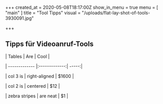 +++
created_at = 2020-05-08T18:17:00Z
show_in_menu = true
menu = [ "main" ]
title = "Tool Tipps"
visual = "/uploads/flat-lay-shot-of-tools-3930091.jpg"

+++
## Tipps für Videoanruf-Tools

| Tables        | Are           | Cool  |

| ------------- |:-------------:| -----:|

| col 3 is      | right-aligned | $1600 |

| col 2 is      | centered      |   $12 |

| zebra stripes | are neat      |    $1 |
